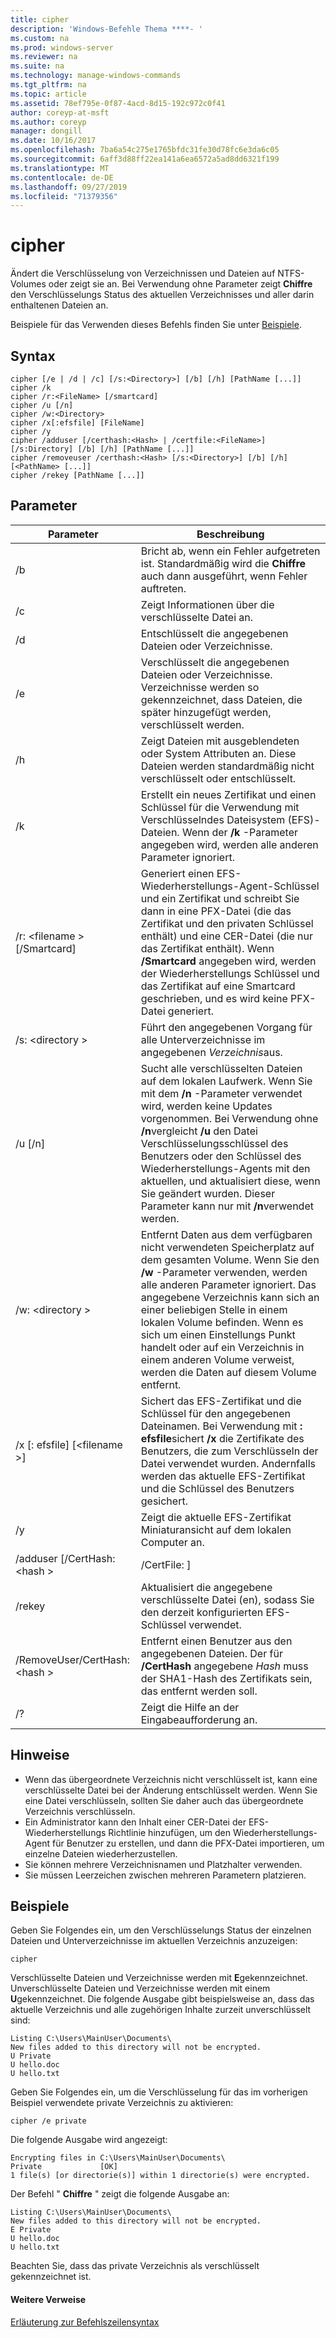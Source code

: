 ```yaml
---
title: cipher
description: 'Windows-Befehle Thema ****- '
ms.custom: na
ms.prod: windows-server
ms.reviewer: na
ms.suite: na
ms.technology: manage-windows-commands
ms.tgt_pltfrm: na
ms.topic: article
ms.assetid: 78ef795e-0f87-4acd-8d15-192c972c0f41
author: coreyp-at-msft
ms.author: coreyp
manager: dongill
ms.date: 10/16/2017
ms.openlocfilehash: 7ba6a54c275e1765bfdc31fe30d78fc6e3da6c05
ms.sourcegitcommit: 6aff3d88ff22ea141a6ea6572a5ad8dd6321f199
ms.translationtype: MT
ms.contentlocale: de-DE
ms.lasthandoff: 09/27/2019
ms.locfileid: "71379356"
---
```

# <a name="cipher"></a>cipher



Ändert die Verschlüsselung von Verzeichnissen und Dateien auf NTFS-Volumes oder zeigt sie an. Bei Verwendung ohne Parameter zeigt **Chiffre** den Verschlüsselungs Status des aktuellen Verzeichnisses und aller darin enthaltenen Dateien an.

Beispiele für das Verwenden dieses Befehls finden Sie unter [Beispiele](#BKMK_examples).

## <a name="syntax"></a>Syntax

```
cipher [/e | /d | /c] [/s:<Directory>] [/b] [/h] [PathName [...]]
cipher /k
cipher /r:<FileName> [/smartcard]
cipher /u [/n]
cipher /w:<Directory>
cipher /x[:efsfile] [FileName]
cipher /y
cipher /adduser [/certhash:<Hash> | /certfile:<FileName>] [/s:Directory] [/b] [/h] [PathName [...]]
cipher /removeuser /certhash:<Hash> [/s:<Directory>] [/b] [/h] [<PathName> [...]]
cipher /rekey [PathName [...]]
```

## <a name="parameters"></a>Parameter

|          Parameter           |                                                                                                                                                   Beschreibung                                                                                                                                                    |
|-------------------------------|------------------------------------------------------------------------------------------------------------------------------------------------------------------------------------------------------------------------------------------------------------------------------------------------------------------|
|              /b               |                                                                                                    Bricht ab, wenn ein Fehler aufgetreten ist. Standardmäßig wird die **Chiffre** auch dann ausgeführt, wenn Fehler auftreten.                                                                                                    |
|              /c               |                                                                                                                                   Zeigt Informationen über die verschlüsselte Datei an.                                                                                                                                    |
|              /d               |                                                                                                                                   Entschlüsselt die angegebenen Dateien oder Verzeichnisse.                                                                                                                                   |
|              /e               |                                                                                          Verschlüsselt die angegebenen Dateien oder Verzeichnisse. Verzeichnisse werden so gekennzeichnet, dass Dateien, die später hinzugefügt werden, verschlüsselt werden.                                                                                           |
|              /h               |                                                                                                     Zeigt Dateien mit ausgeblendeten oder System Attributen an. Diese Dateien werden standardmäßig nicht verschlüsselt oder entschlüsselt.                                                                                                     |
|              /k               |                                                                            Erstellt ein neues Zertifikat und einen Schlüssel für die Verwendung mit Verschlüsselndes Dateisystem (EFS)-Dateien. Wenn der **/k** -Parameter angegeben wird, werden alle anderen Parameter ignoriert.                                                                            |
|  /r: \<filename > [/Smartcard]  |   Generiert einen EFS-Wiederherstellungs-Agent-Schlüssel und ein Zertifikat und schreibt Sie dann in eine PFX-Datei (die das Zertifikat und den privaten Schlüssel enthält) und eine CER-Datei (die nur das Zertifikat enthält). Wenn **/Smartcard** angegeben wird, werden der Wiederherstellungs Schlüssel und das Zertifikat auf eine Smartcard geschrieben, und es wird keine PFX-Datei generiert.   |
|        /s: \<directory >        |                                                                                                               Führt den angegebenen Vorgang für alle Unterverzeichnisse im angegebenen *Verzeichnis*aus.                                                                                                               |
|            /u [/n]            |  Sucht alle verschlüsselten Dateien auf dem lokalen Laufwerk. Wenn Sie mit dem **/n** -Parameter verwendet wird, werden keine Updates vorgenommen. Bei Verwendung ohne **/n**vergleicht **/u** den Datei Verschlüsselungsschlüssel des Benutzers oder den Schlüssel des Wiederherstellungs-Agents mit den aktuellen, und aktualisiert diese, wenn Sie geändert wurden. Dieser Parameter kann nur mit **/n**verwendet werden.  |
|        /w: \<directory >        | Entfernt Daten aus dem verfügbaren nicht verwendeten Speicherplatz auf dem gesamten Volume. Wenn Sie den **/w** -Parameter verwenden, werden alle anderen Parameter ignoriert. Das angegebene Verzeichnis kann sich an einer beliebigen Stelle in einem lokalen Volume befinden. Wenn es sich um einen Einstellungs Punkt handelt oder auf ein Verzeichnis in einem anderen Volume verweist, werden die Daten auf diesem Volume entfernt. |
|  /x [: efsfile] [\<filename >]   |                                 Sichert das EFS-Zertifikat und die Schlüssel für den angegebenen Dateinamen. Bei Verwendung mit **: efsfile**sichert **/x** die Zertifikate des Benutzers, die zum Verschlüsseln der Datei verwendet wurden. Andernfalls werden das aktuelle EFS-Zertifikat und die Schlüssel des Benutzers gesichert.                                 |
|              /y               |                                                                                                                      Zeigt die aktuelle EFS-Zertifikat Miniaturansicht auf dem lokalen Computer an.                                                                                                                      |
|  /adduser [/CertHash: \<hash >  |                                                                                                                                              /CertFile: <FileName>]                                                                                                                                               |
|            /rekey             |                                                                                                                 Aktualisiert die angegebene verschlüsselte Datei (en), sodass Sie den derzeit konfigurierten EFS-Schlüssel verwendet.                                                                                                                 |
| /RemoveUser/CertHash: \<hash > |                                                                                       Entfernt einen Benutzer aus den angegebenen Dateien. Der für **/CertHash** angegebene *Hash* muss der SHA1-Hash des Zertifikats sein, das entfernt werden soll.                                                                                       |
|              /?               |                                                                                                                                       Zeigt die Hilfe an der Eingabeaufforderung an.                                                                                                                                       |

## <a name="remarks"></a>Hinweise

-   Wenn das übergeordnete Verzeichnis nicht verschlüsselt ist, kann eine verschlüsselte Datei bei der Änderung entschlüsselt werden. Wenn Sie eine Datei verschlüsseln, sollten Sie daher auch das übergeordnete Verzeichnis verschlüsseln.
-   Ein Administrator kann den Inhalt einer CER-Datei der EFS-Wiederherstellungs Richtlinie hinzufügen, um den Wiederherstellungs-Agent für Benutzer zu erstellen, und dann die PFX-Datei importieren, um einzelne Dateien wiederherzustellen.
-   Sie können mehrere Verzeichnisnamen und Platzhalter verwenden.
-   Sie müssen Leerzeichen zwischen mehreren Parametern platzieren.

## <a name="BKMK_examples"></a>Beispiele

Geben Sie Folgendes ein, um den Verschlüsselungs Status der einzelnen Dateien und Unterverzeichnisse im aktuellen Verzeichnis anzuzeigen:
```
cipher
```
Verschlüsselte Dateien und Verzeichnisse werden mit **E**gekennzeichnet. Unverschlüsselte Dateien und Verzeichnisse werden mit einem **U**gekennzeichnet. Die folgende Ausgabe gibt beispielsweise an, dass das aktuelle Verzeichnis und alle zugehörigen Inhalte zurzeit unverschlüsselt sind:
```
Listing C:\Users\MainUser\Documents\
New files added to this directory will not be encrypted.
U Private
U hello.doc
U hello.txt
```
Geben Sie Folgendes ein, um die Verschlüsselung für das im vorherigen Beispiel verwendete private Verzeichnis zu aktivieren:
```
cipher /e private
```
Die folgende Ausgabe wird angezeigt:
```
Encrypting files in C:\Users\MainUser\Documents\
Private             [OK]
1 file(s) [or directorie(s)] within 1 directorie(s) were encrypted.
```
Der Befehl " **Chiffre** " zeigt die folgende Ausgabe an:
```
Listing C:\Users\MainUser\Documents\
New files added to this directory will not be encrypted.
E Private
U hello.doc
U hello.txt
```
Beachten Sie, dass das private Verzeichnis als verschlüsselt gekennzeichnet ist.

#### <a name="additional-references"></a>Weitere Verweise

[Erläuterung zur Befehlszeilensyntax](command-line-syntax-key.md)